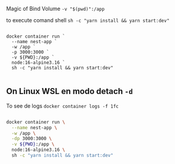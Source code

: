 Magic of Bind Volume `-v "$(pwd)":/app`

to execute comand shell `sh -c "yarn install && yarn start:dev"`

```shell

docker container run `
  --name nest-app `
  -w /app `
  -p 3000:3000 `
  -v ${PWD}:/app `
  node:16-alpine3.16 `
  sh -c "yarn install && yarn start:dev"


```

## On Linux WSL en modo detach `-d`

To see de logs
`docker container logs -f 1fc`

```bash

docker container run \
  --name nest-app \
  -w /app \
  -dp 3000:3000 \
  -v ${PWD}:/app \
  node:16-alpine3.16 \
  sh -c "yarn install && yarn start:dev"
```